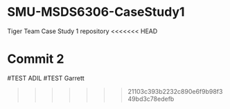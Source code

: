 # SMU-MSDS6306-CaseStudy1
Tiger Team Case Study 1 repository
<<<<<<< HEAD

Commit 2
=======
#TEST ADIL
#TEST Garrett
>>>>>>> 21103c393b2232c890e6f9b98f349bd3c78edefb
